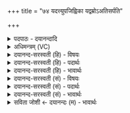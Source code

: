 +++
title = "७४ यदत्त्युपजिह्विका यद्वम्रोऽअतिसर्पति"

+++
<details><summary>पदपाठः - दयानन्दादि</summary>

यत्। अत्ति॑। उ॒प॒जिह्वि॑केत्यु॑प॒ऽजिह्वि॑का। यत्। व॒म्रः। अ॒ति॒सर्प॒तीत्य॑ति॒ऽसर्प॑ति। सर्व॑म्। तत्। अ॒स्तु॒। ते॒। घृ॒तम्। तत्। जु॒ष॒स्व॒। य॒वि॒ष्ठ्य॒। ७४।
</details>

<details><summary>अधिमन्त्रम् (VC)</summary>

- अग्निर्देवता
- जमदग्निर्ऋषिः
- विराडनुष्टुप्
- गान्धारः
</details>

<details><summary>दयानन्द-सरस्वती (हि) - विषयः</summary>

फिर भी वही विषय अगले मन्त्र में कहा है ॥
</details>

<details><summary>दयानन्द-सरस्वती (हि) - पदार्थः</summary>

पदार्थान्वयभाषाः -  हे (यविष्ठ्य) अत्यन्त युवावस्था को प्राप्त हुए पते ! आप और (उपजिह्विका) जिसकी जिह्वा इन्द्रिय अनुकूल अर्थात् वश में हो ऐसी स्त्री (यत्) जो (अति) भोजन करे (यत्) जो (वम्रः) मुख से बाहर निकाला प्राणवायु (अतिसर्पति) अत्यन्त चलता है (तत्) वह (सर्वम्) सब (ते) तेरा (अस्तु) होवे। जो तेरा (घृतम्) घी आदि उत्तम पदार्थ है (तत्) उस को (जुषस्व) सेवन किया कर ॥७४ ॥
</details>

<details><summary>दयानन्द-सरस्वती (हि) - भावार्थः</summary>

भावार्थभाषाः -  जिस पुरुष से पुरुष वा स्त्री का व्यवहार सिद्ध होता हो, उस के अनुकूल स्त्री-पुरुष दोनों वर्त्तें। जो स्त्री का पदार्थ है, वह पुरुष का और जो पुरुष का है, वह स्त्री का भी होवे। इस विषय में कभी द्वेष नहीं करना चाहिये, किन्तु आपस में मिलकर आनन्द भोगें ॥७४ ॥
</details>

<details><summary>दयानन्द-सरस्वती (सं) - विषयः</summary>

पुनस्तमेव विषयमाह ॥
</details>

<details><summary>दयानन्द-सरस्वती (सं) - पदार्थः</summary>

पदार्थान्वयभाषाः -  हे यविष्ठ्य ! त्वमुपजिह्विका च यदत्ति वम्रो यदतिसर्पति तत्सर्वं तेऽस्तु, यत्ते घृतमस्ति तत्त्वं जुषस्व ॥७४ ॥
</details>

<details><summary>दयानन्द-सरस्वती (सं) - भावार्थः</summary>

भावार्थभाषाः -  यत्प्रति पतिः प्रवर्त्तते स्त्री वा तदनुकूलौ दम्पती स्याताम्। यत्स्त्रियाः स्वं तत्पुरुषस्य यत्पुरुषस्य तत्स्त्रिया भवतु, नात्र कथंचिद् द्वेषो विधेयः, किंतु परस्परं मिलित्वाऽऽनन्दं भुञ्जीयाताम् ॥७४ ॥
</details>

<details><summary>सविता जोशी ← दयानन्दः (म) - भावार्थः</summary>

भावार्थभाषाः -  स्त्री व पुरुष यांचा परस्पर व्यवहार अनुकूल असावा. तसेच ज्याच्यामुळे त्यांचा व्यवहार सिद्ध होतो त्याच्याही अनुकूल वागावे. जो पदार्थ स्त्रीचा आहे तो पुरुषाचा व जो पुरुषाचा आहे तो स्त्रीचा असावा. द्वेषभाव नसावा. परस्पर मिळून आनंद भोगावा.
</details>